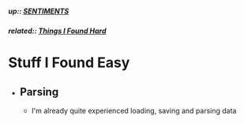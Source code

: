 ##### up:: [SENTIMENTS](../mocs/sentiments.md)

##### related:: [Things I Found Hard](./hard_stuff.md)

# Stuff I Found Easy

- ## Parsing
  
  - I'm already quite experienced loading, saving and parsing data
